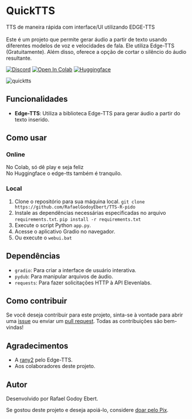 # QuickTTS
TTS de maneira rápida com interface/UI utilizando EDGE-TTS<br>  <br> Este é um projeto que permite gerar áudio a partir de texto usando diferentes modelos de voz e velocidades de fala. Ele utiliza Edge-TTS (Gratuitamente). Além disso, oferece a opção de cortar o silêncio do áudio resultante. <br>

[![Discord](https://dcbadge.vercel.app/api/server/aihubbrasil)](https://discord.gg/aihubbrasil)
[![Open In Colab](https://img.shields.io/badge/Colab-F9AB00?style=for-the-badge&logo=googlecolab&color=525252)](https://colab.research.google.com/drive/1hpTDhlEEVZLtJ722d9U11DwNEadtxlu7?usp=sharing)
[![Huggingface](https://img.shields.io/badge/🤗%20-Spaces-yellow.svg?style=for-the-badge)](https://huggingface.co/spaces/RafaG/TTS-Rapido)

![quicktts](https://github.com/user-attachments/assets/72af9d64-4857-4eef-9a1b-59558804696d)

## Funcionalidades

- **Edge-TTS**: Utiliza a biblioteca Edge-TTS para gerar áudio a partir do texto inserido.

## Como usar
### Online
  No Colab, só dê play e seja feliz<br>
  No Huggingface o edge-tts também é tranquilo.

### Local
1. Clone o repositório para sua máquina local.
   ``git clone https://github.com/RafaelGodoyEbert/TTS-R-pido``
3. Instale as dependências necessárias especificadas no arquivo `requirements.txt`.
   ``pip install -r requirements.txt``
5. Execute o script Python `app.py`.
6. Acesse o aplicativo Gradio no navegador.
7. Ou execute o ``webui.bat``

## Dependências

- `gradio`: Para criar a interface de usuário interativa.
- `pydub`: Para manipular arquivos de áudio.
- `requests`: Para fazer solicitações HTTP à API Elevenlabs.

## Como contribuir

Se você deseja contribuir para este projeto, sinta-se à vontade para abrir uma [issue](https://github.com/RafaelGodoyEbert/TTS-R-pido/issues) ou enviar um [pull request](https://github.com/RafaelGodoyEbert/TTS-R-pido/pulls). Todas as contribuições são bem-vindas!

## Agradecimentos

- A [rany2](https://github.com/rany2) pelo Edge-TTS.
- Aos colaboradores deste projeto.

## Autor

Desenvolvido por Rafael Godoy Ebert.

Se gostou deste projeto e deseja apoiá-lo, considere [doar pelo Pix](https://nubank.com.br/pagar/1ls6a4/0QpSSbWBSq).
